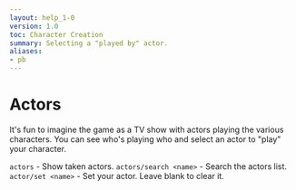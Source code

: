 ```yaml
---
layout: help_1-0
version: 1.0
toc: Character Creation
summary: Selecting a "played by" actor.
aliases:
- pb
---
```

# Actors

It's fun to imagine the game as a TV show with actors playing the various characters.  You can see who's playing who and select an actor to "play" your character.

`actors` - Show taken actors.
`actors/search <name>` - Search the actors list.
`actor/set <name>` - Set your actor.  Leave blank to clear it.

